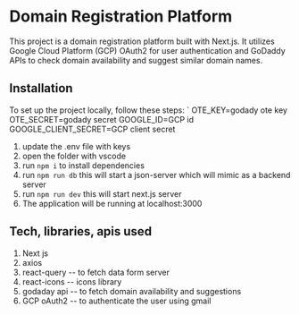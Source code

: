 # Domain Registration Platform

This project is a domain registration platform built with Next.js. It utilizes Google Cloud Platform (GCP) OAuth2 for user authentication and GoDaddy APIs to check domain availability and suggest similar domain names.

## Installation

To set up the project locally, follow these steps:
`
OTE_KEY=godady ote key
OTE_SECRET=godady secret
GOOGLE_ID=GCP id
GOOGLE_CLIENT_SECRET=GCP client secret

1. update the .env file with keys
2. open the folder with vscode
3. run `npm i` to install dependencies
4. run `npm run db` this will start a json-server which will mimic as a backend server
5. run `npm run dev` this will start next.js server
6. The application will be running at localhost:3000

## Tech, libraries, apis used

1. Next js
2. axios
3. react-query -- to fetch data form server
4. react-icons -- icons library
5. godaday api -- to fetch domain availability and suggestions
6. GCP oAuth2 -- to authenticate the user using gmail
